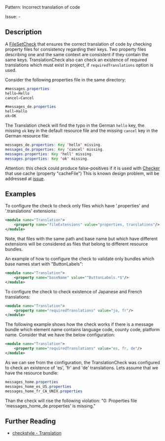 Pattern: Incorrect translation of code

Issue: -

## Description

A [FileSetCheck](http://checkstyle.sourceforge.net/config.html#Overview) that ensures the correct translation of code by checking property files for consistency regarding their keys. Two property files describing one and the same context are consistent if they contain the same keys. TranslationCheck also can check an existence of required translations which must exist in project, if `requiredTranslations` option is used. 

Consider the following properties file in the same directory: 


```java
#messages.properties
hello=Hello
cancel=Cancel
```

```java
#messages_de.properties
hell=Hallo
ok=OK
```
        

The Translation check will find the typo in the German `hello` key, the missing `ok` key in the default resource file and the missing `cancel` key in the German resource file: 


```java
messages_de.properties: Key 'hello' missing.
messages_de.properties: Key 'cancel' missing.
messages.properties: Key 'hell' missing.
messages.properties: Key 'ok' missing.
```
        

Attention: this check could produce false-positives if it is used with [Checker](http://checkstyle.sourceforge.net/config.html#Checker) that use cache (property "cacheFile") This is known design problem, will be addressed at [issue](https://github.com/checkstyle/checkstyle/issues/3539). 

## Examples

To configure the check to check only files which have '.properties' and '.translations' extensions: 


```xml
<module name="Translation">
    <property name="fileExtensions" value="properties, translations"/>
</module>
```
        

Note, that files with the same path and base name but which have different extensions will be considered as files that belong to different resource bundles. 

An example of how to configure the check to validate only bundles which base names start with "ButtonLabels": 


```xml
<module name="Translation">
    <property name="baseName" value="^ButtonLabels.*$"/>
</module>
```
        

To configure the check to check existence of Japanese and French translations: 


```xml
<module name="Translation">
    <property name="requiredTranslations" value="ja, fr"/>
</module>
```
        

The following example shows how the check works if there is a message bundle which element name contains language code, county code, platform name. Consider that we have the below configuration: 


```xml
<module name="Translation">
    <property name="requiredTranslations" value="es, fr, de"/>
</module>
```
        

As we can see from the configuration, the TranslationCheck was configured to check an existence of 'es', 'fr' and 'de' translations. Lets assume that we have the resource bundle: 


```java
messages_home.properties
messages_home_es_US.properties
messages_home_fr_CA_UNIX.properties
```
        

Than the check will rise the following violation: "0: Properties file 'messages_home_de.properties' is missing."

## Further Reading

* [checkstyle - Translation](http://checkstyle.sourceforge.net/config_misc.html#Translation)
